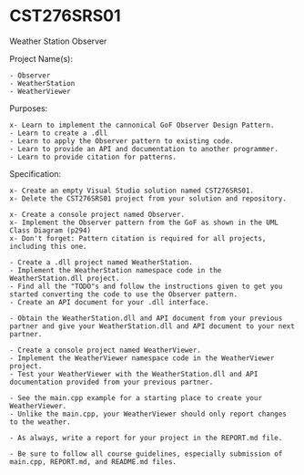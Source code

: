 # CST276SRS01
Weather Station Observer


Project Name(s):  

    - Observer  
    - WeatherStation  
    - WeatherViewer  


Purposes:  

    x- Learn to implement the cannonical GoF Observer Design Pattern.  
    - Learn to create a .dll  
    - Learn to apply the Observer pattern to existing code.  
    - Learn to provide an API and documentation to another programmer.  
    - Learn to provide citation for patterns.  


Specification:  

    x- Create an empty Visual Studio solution named CST276SRS01.  
    x- Delete the CST276SRS01 project from your solution and repository.  

    x- Create a console project named Observer.  
    x- Implement the Observer pattern from the GoF as shown in the UML Class Diagram (p294)  
    x- Don't forget: Pattern citation is required for all projects, including this one.  

    - Create a .dll project named WeatherStation.  
    - Implement the WeatherStation namespace code in the WeatherStation.dll project.  
    - Find all the "TODO"s and follow the instructions given to get you started converting the code to use the Observer pattern.  
    - Create an API document for your .dll interface.  

    - Obtain the WeatherStation.dll and API document from your previous partner and give your WeatherStation.dll and API document to your next partner.  

    - Create a console project named WeatherViewer.  
    - Implement the WeatherViewer namespace code in the WeatherViewer project.  
    - Test your WeatherViewer with the WeatherStation.dll and API documentation provided from your previous partner.  

    - See the main.cpp example for a starting place to create your WeatherViewer.  
    - Unlike the main.cpp, your WeatherViewer should only report changes to the weather.  

    - As always, write a report for your project in the REPORT.md file.  

    - Be sure to follow all course guidelines, especially submission of main.cpp, REPORT.md, and README.md files.  


###
